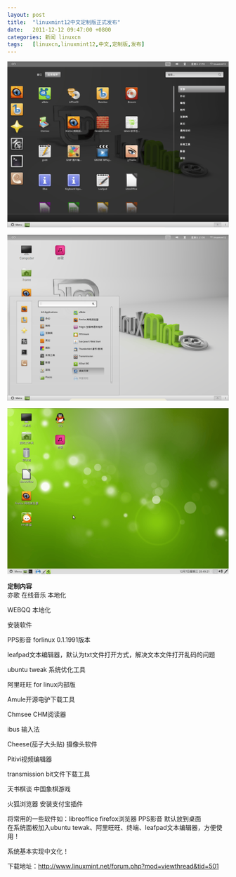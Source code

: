 ```yaml
---
layout: post
title:	"linuxmint12中文定制版正式发布"
date:	2011-12-12 09:47:00 +0800 
categories:	新闻 linuxcn 
tags:	[linuxcn,linuxmint12,中文,定制版,发布]
---
```



![](/Asserts/Images/album/201112/08/16402534ywgc3w4ms6x5fi.png)


 


![](/Asserts/Images/album/201112/08/164027ubdmioxoi3deh0yb.png)


 


![](/Asserts/Images/album/201112/08/164029ykjtjljdjk3ack00.png)


 


**定制内容**  
亦歌 在线音乐 本地化  
  
WEBQQ 本地化  
  
安装软件   
  
PPS影音 forlinux 0.1.1991版本  
  
leafpad文本编辑器，默认为txt文件打开方式，解决文本文件打开乱码的问题  
  
ubuntu tweak 系统优化工具  
  
阿里旺旺 for linux内部版  
  
Amule开源电驴下载工具  
  
Chmsee CHM阅读器  
  
ibus 输入法  
  
Cheese(茄子大头贴) 摄像头软件  
  
Pitivi视频编辑器  
  
transmission bit文件下载工具  
  
天书棋谈 中国象棋游戏  
  
火狐浏览器 安装支付宝插件  
  
  
将常用的一些软件如：libreoffice firefox浏览器 PPS影音 默认放到桌面  
在系统面板加入ubuntu tewak、阿里旺旺、终端、leafpad文本编辑器，方便使用！  
  
系统基本实现中文化！


下载地址：<http://www.linuxmint.net/forum.php?mod=viewthread&tid=501>

